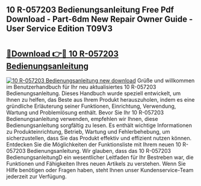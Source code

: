 ## 10 R-057203 Bedienungsanleitung Free Pdf Download - Part-6dm New Repair Owner Guide - User Service Edition T09V3

# <h2><a href="http://df2gng.blite.top/?on=10+R-057203+Bedienungsanleitung">🔗Download 👉🔴 10 R-057203 Bedienungsanleitung</a></h2>

[![10 R-057203 Bedienungsanleitung new download](https://i.imgur.com/lujVjoI.png)](http://df2gng.blite.top/?on=10+R-057203+Bedienungsanleitung)
Grüße und willkommen im Benutzerhandbuch für Ihr neu aktualisiertes 10 R-057203 Bedienungsanleitung. Dieses Handbuch wurde speziell entwickelt, um Ihnen zu helfen, das Beste aus Ihrem Produkt herauszuholen, indem es eine gründliche Erläuterung seiner Funktionen, Einrichtung, Verwendung, Wartung und Problemlösung enthält. Bevor Sie Ihr 10 R-057203 Bedienungsanleitung verwenden, empfehlen wir Ihnen, diese Bedienungsanleitung sorgfältig zu lesen. Es enthält wichtige Informationen zu Produkteinrichtung, Betrieb, Wartung und Fehlerbehebung, um sicherzustellen, dass Sie das Produkt effektiv und effizient nutzen können. Entdecken Sie die Möglichkeiten der Funktionsliste mit Ihrem neuen 10 R-057203 Bedienungsanleitung. Wir glauben, dass das 10 R-057203 BedienungsanleitungD ein wesentlicher Leitfaden für Ihr Bestreben war, die Funktionen und Fähigkeiten Ihres neuen Artikels zu verstehen. Wenn Sie Hilfe benötigen oder Fragen haben, steht Ihnen unser Kundenservice-Team jederzeit zur Verfügung.

